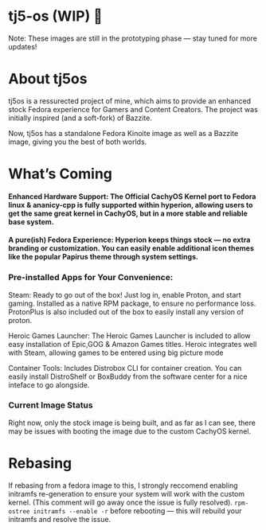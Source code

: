 
# tj5-os (WIP) 🚀
Note: These images are still in the prototyping phase — stay tuned for more updates!

# About tj5os
tj5os is a ressurected project of mine, which aims to provide an enhanced stock Fedora experience for Gamers and Content Creators. The project was initially inspired (and a soft-fork) of Bazzite. 

Now, tj5os has a standalone Fedora Kinoite image as well as a Bazzite image, giving you the best of both worlds.

# What’s Coming
#### Enhanced Hardware Support: The Official CachyOS Kernel port to Fedora linux & ananicy-cpp is fully supported within hyperion, allowing users to get the same great kernel in CachyOS, but in a more stable and reliable base system.

#### A pure(ish) Fedora Experience: Hyperion keeps things stock — no extra branding or customization. You can easily enable additional icon themes like the popular Papirus theme through system settings.

### Pre-installed Apps for Your Convenience:

Steam: Ready to go out of the box! Just log in, enable Proton, and start gaming. Installed as a native RPM package, to ensure no performance loss. ProtonPlus is also included out of the box to easily install any version of proton.

Heroic Games Launcher: The Heroic Games Launcher is included to allow easy installation of Epic,GOG & Amazon Games titles. Heroic integrates well with Steam, allowing games to be entered using big picture mode 

Container Tools: Includes Distrobox CLI for container creation. You can easily install DistroShelf or BoxBuddy from the software center for a nice inteface to go alongside. 



### Current Image Status
Right now, only the stock image is being built, and as far as I can see, there may be issues with booting the image due to the custom CachyOS kernel. 

# Rebasing
If rebasing from a fedora image to this, I strongly reccomend enabling initramfs re-generation to ensure your system will work with the custom kernel. (This comment will go away once the issue is fully resolved).
`rpm-ostree initramfs --enable -r`
before rebooting — this will rebuild your initramfs and resolve the issue.

